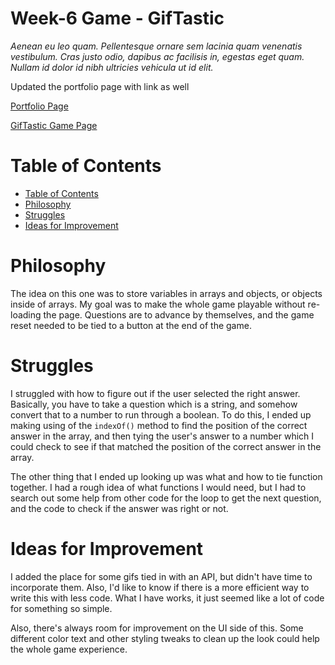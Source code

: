 # Week-6 Game - GifTastic
*Aenean eu leo quam. Pellentesque ornare sem lacinia quam venenatis vestibulum. Cras justo odio, dapibus ac facilisis in, egestas eget quam. Nullam id dolor id nibh ultricies vehicula ut id elit.*

Updated the portfolio page with link as well


[Portfolio Page][1]

[GifTastic Game Page][2]

[1]: https://stetsonramey.github.io/Responsive-Portfolio/portfolio.html
[2]: https://stetsonramey.github.io/GiphTastic/


Table of Contents
=================
<!--ts-->
  * [Table of Contents](#table-of-contents)
  * [Philosophy](#philosophy)
  * [Struggles](#struggles)
  * [Ideas for Improvement](#ideas-for-improvement)
<!--te-->


  Philosophy
  ==========
  The idea on this one was to store variables in arrays and objects, or objects inside of arrays.  My goal was to make the whole game playable without re-loading the page.  Questions are to advance by themselves, and the game reset needed to be tied to a button at the end of the game.


  Struggles
  =========
  I struggled with how to figure out if the user selected the right answer.  Basically, you have to take a question which is a string, and somehow convert that to a number to run through a boolean.  To do this, I ended up making using of the `indexOf()` method to find the position of the correct answer in the array, and then tying the user's answer to a number which I could check to see if that matched the position of the correct answer in the array.

  The other thing that I ended up looking up was what and how to tie function together.  I had a rough idea of what functions I would need, but I had to search out some help from other code for the loop to get the next question, and the code to check if the answer was right or not.


  Ideas for Improvement
  =====================
  I added the place for some gifs tied in with an API, but didn't have time to incorporate them.  Also, I'd like to know if there is a more efficient way to write this with less code.  What I have works, it just seemed like a lot of code for something so simple.  

  Also, there's always room for improvement on the UI side of this.  Some different color text and other styling tweaks to clean up the look could help the whole game experience.
